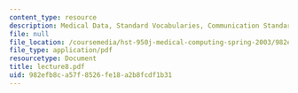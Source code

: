 ```yaml
---
content_type: resource
description: Medical Data, Standard Vocabularies, Communication Standards
file: null
file_location: /coursemedia/hst-950j-medical-computing-spring-2003/982efb8ca57f8526fe18a2b8fcdf1b31_lecture8.pdf
file_type: application/pdf
resourcetype: Document
title: lecture8.pdf
uid: 982efb8c-a57f-8526-fe18-a2b8fcdf1b31
---
```

